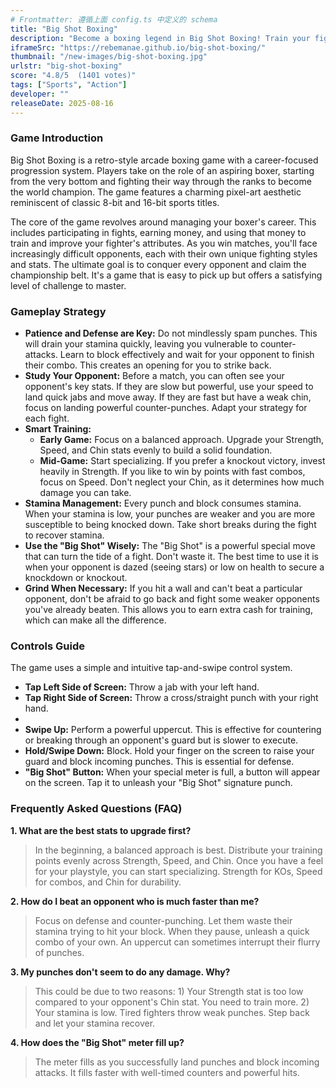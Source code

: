 ```yaml
---
# Frontmatter: 遵循上面 config.ts 中定义的 schema
title: "Big Shot Boxing"
description: "Become a boxing legend in Big Shot Boxing! Train your fighter, climb the ranks from street fights to world championships, and master simple-but-deep controls in this retro-style arcade boxing game."
iframeSrc: "https://rebemanae.github.io/big-shot-boxing/"
thumbnail: "/new-images/big-shot-boxing.jpg"
urlstr: "big-shot-boxing"
score: "4.8/5  (1401 votes)"
tags: ["Sports", "Action"]
developer: ""
releaseDate: 2025-08-16
---
```






### Game Introduction

Big Shot Boxing is a retro-style arcade boxing game with a career-focused progression system. Players take on the role of an aspiring boxer, starting from the very bottom and fighting their way through the ranks to become the world champion. The game features a charming pixel-art aesthetic reminiscent of classic 8-bit and 16-bit sports titles.

The core of the game revolves around managing your boxer's career. This includes participating in fights, earning money, and using that money to train and improve your fighter's attributes. As you win matches, you'll face increasingly difficult opponents, each with their own unique fighting styles and stats. The ultimate goal is to conquer every opponent and claim the championship belt. It's a game that is easy to pick up but offers a satisfying level of challenge to master.

### Gameplay Strategy

-   **Patience and Defense are Key:** Do not mindlessly spam punches. This will drain your stamina quickly, leaving you vulnerable to counter-attacks. Learn to block effectively and wait for your opponent to finish their combo. This creates an opening for you to strike back.
-   **Study Your Opponent:** Before a match, you can often see your opponent's key stats. If they are slow but powerful, use your speed to land quick jabs and move away. If they are fast but have a weak chin, focus on landing powerful counter-punches. Adapt your strategy for each fight.
-   **Smart Training:**
    -   **Early Game:** Focus on a balanced approach. Upgrade your Strength, Speed, and Chin stats evenly to build a solid foundation.
    -   **Mid-Game:** Start specializing. If you prefer a knockout victory, invest heavily in Strength. If you like to win by points with fast combos, focus on Speed. Don't neglect your Chin, as it determines how much damage you can take.
-   **Stamina Management:** Every punch and block consumes stamina. When your stamina is low, your punches are weaker and you are more susceptible to being knocked down. Take short breaks during the fight to recover stamina.
-   **Use the "Big Shot" Wisely:** The "Big Shot" is a powerful special move that can turn the tide of a fight. Don't waste it. The best time to use it is when your opponent is dazed (seeing stars) or low on health to secure a knockdown or knockout.
-   **Grind When Necessary:** If you hit a wall and can't beat a particular opponent, don't be afraid to go back and fight some weaker opponents you've already beaten. This allows you to earn extra cash for training, which can make all the difference.

### Controls Guide

The game uses a simple and intuitive tap-and-swipe control system.

-   **Tap Left Side of Screen:** Throw a jab with your left hand.
-   **Tap Right Side of Screen:** Throw a cross/straight punch with your right hand.
-
-   **Swipe Up:** Perform a powerful uppercut. This is effective for countering or breaking through an opponent's guard but is slower to execute.
-   **Hold/Swipe Down:** Block. Hold your finger on the screen to raise your guard and block incoming punches. This is essential for defense.
-   **"Big Shot" Button:** When your special meter is full, a button will appear on the screen. Tap it to unleash your "Big Shot" signature punch.

### Frequently Asked Questions (FAQ)

**1. What are the best stats to upgrade first?**
> In the beginning, a balanced approach is best. Distribute your training points evenly across Strength, Speed, and Chin. Once you have a feel for your playstyle, you can start specializing. Strength for KOs, Speed for combos, and Chin for durability.

**2. How do I beat an opponent who is much faster than me?**
> Focus on defense and counter-punching. Let them waste their stamina trying to hit your block. When they pause, unleash a quick combo of your own. An uppercut can sometimes interrupt their flurry of punches.

**3. My punches don't seem to do any damage. Why?**
> This could be due to two reasons: 1) Your Strength stat is too low compared to your opponent's Chin stat. You need to train more. 2) Your stamina is low. Tired fighters throw weak punches. Step back and let your stamina recover.

**4. How does the "Big Shot" meter fill up?**
> The meter fills as you successfully land punches and block incoming attacks. It fills faster with well-timed counters and powerful hits.


